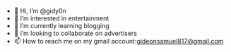 - 👋 Hi, I’m @gidy0n
- 👀 I’m interested in entertainment 
- 🌱 I’m currently learning blogging 
- 💞️ I’m looking to collaborate on advertisers 
- 📫 How to reach me on my gmail account:gideonsamuel817@gmail.com 

<!---
gidy0n/gidy0n is a ✨ special ✨ repository because its `README.md` (this file) appears on your GitHub profile.
You can click the Preview link to take a look at your changes.
--->
